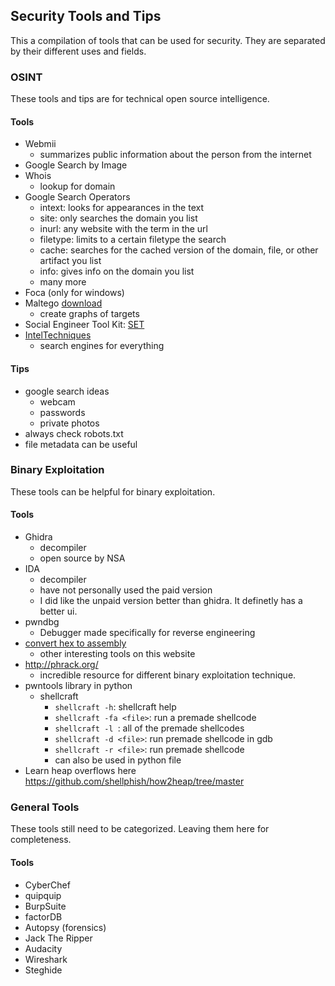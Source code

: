 ## Security Tools and Tips
This a compilation of tools that can be used for security. They are separated by their different uses and fields. 
### OSINT
These tools and tips are for technical open source intelligence.
#### Tools
- Webmii 
    - summarizes public information about the person from the internet
- Google Search by Image
- Whois 
    - lookup for domain
- Google Search Operators
    - intext: looks for appearances in the text
    - site: only searches the domain you list
    - inurl: any website with the term in the url
    - filetype: limits to a certain filetype the search 
    - cache: searches for the cached version of the domain, file, or other artifact you list
    - info: gives info on the domain you list
    - many more
- Foca (only for windows)
- Maltego [download](https://www.maltego.com/downloads/)
    - create graphs of targets
- Social Engineer Tool Kit: [SET](https://github.com/trustedsec/social-engineer-toolkit)
- [IntelTechniques](https://inteltechniques.com/)
    - search engines for everything
#### Tips
- google search ideas 
    - webcam
    - passwords
    - private photos
- always check robots.txt
- file metadata can be useful

### Binary Exploitation
These tools can be helpful for binary exploitation.
#### Tools 
- Ghidra 
  - decompiler
  - open source by NSA
- IDA
  - decompiler 
  - have not personally used the paid version
  - I did like the unpaid version better than ghidra. It definetly has a better ui. 
- pwndbg
  - Debugger made specifically for reverse engineering
- [convert hex to assembly](https://defuse.ca/online-x86-assembler.htm#disassembly)
  - other interesting tools on this website
- http://phrack.org/
  - incredible resource for different binary exploitation technique. 
- pwntools library in python
  - shellcraft 
    - `shellcraft -h`: shellcraft help
    - `shellcraft -fa <file>`: run a premade shellcode
    - `shellcraft -l `: all of the premade shellcodes
    - `shellcraft -d <file>`: run premade shellcode in gdb
    - `shellcraft -r <file>`: run premade shellcode
    - can also be used in python file
- Learn heap overflows here https://github.com/shellphish/how2heap/tree/master 
  
### General Tools 
These tools still need to be categorized. Leaving them here for completeness.
#### Tools 
- CyberChef 
- quipquip
- BurpSuite
- factorDB
- Autopsy (forensics)
- Jack The Ripper 
- Audacity 
- Wireshark 
- Steghide


